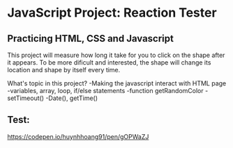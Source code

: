 # JavaScript Project: Reaction Tester

## Practicing HTML, CSS and Javascript

This project will measure how long it take for you to click on the shape after it appears. To be more dificult and interested, the shape will change its location and shape by itself every time. 


What's topic in this project?
-Making the javascript interact with HTML page
-variables, array, loop, if/else statements
-function getRandomColor
-setTimeout()
-Date(), getTime()

## Test:

https://codepen.io/huynhhoang91/pen/gOPWaZJ
